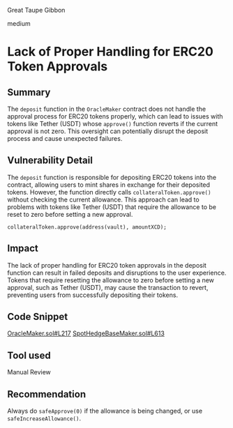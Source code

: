 Great Taupe Gibbon

medium

# Lack of Proper Handling for ERC20 Token Approvals

## Summary
The `deposit` function in the `OracleMaker` contract does not handle the approval process for ERC20 tokens properly, which can lead to issues with tokens like Tether (USDT) whose `approve()` function reverts if the current approval is not zero. This oversight can potentially disrupt the deposit process and cause unexpected failures.
## Vulnerability Detail
The `deposit` function is responsible for depositing ERC20 tokens into the contract, allowing users to mint shares in exchange for their deposited tokens. However, the function directly calls `collateralToken.approve()` without checking the current allowance. This approach can lead to problems with tokens like Tether (USDT) that require the allowance to be reset to zero before setting a new approval.
```solidity
collateralToken.approve(address(vault), amountXCD);
```
## Impact
The lack of proper handling for ERC20 token approvals in the deposit function can result in failed deposits and disruptions to the user experience. Tokens that require resetting the allowance to zero before setting a new approval, such as Tether (USDT), may cause the transaction to revert, preventing users from successfully depositing their tokens.
## Code Snippet
[OracleMaker.sol#L217](https://github.com/sherlock-audit/2024-02-perpetual/blob/main/perp-contract-v3/src/maker/OracleMaker.sol#L217)
[SpotHedgeBaseMaker.sol#L613](https://github.com/sherlock-audit/2024-02-perpetual/blob/main/perp-contract-v3/src/maker/SpotHedgeBaseMaker.sol#L613)
## Tool used

Manual Review

## Recommendation
Always do `safeApprove(0)` if the allowance is being changed, or use `safeIncreaseAllowance()`.
